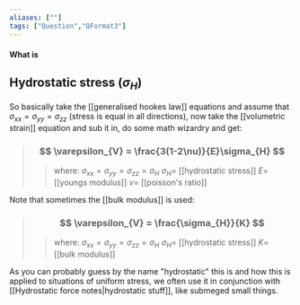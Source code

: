 ```yaml
---
aliases: [""]
tags: ["Question","QFormat3"]
---
```


#### What is
## Hydrostatic stress ($\sigma_{H}$)
So basically take the [[generalised hookes law]] equations and assume that $\sigma_{xx}=\sigma_{yy}=\sigma_{zz}$ (stress is equal in all directions), now take the [[volumetric strain]] equation and sub it in, do some math wizardry and get:

> ### $$ \varepsilon_{V} = \frac{3(1-2\nu)}{E}\sigma_{H} $$ 
>> where:
>> $\sigma_{xx}=\sigma_{yy}=\sigma_{zz}=\sigma_{H}$ 
>> $\sigma_{H}=$ [[hydrostatic stress]]
>> $E=$ [[youngs modulus]]
>> $\nu=$ [[poisson's ratio]]

Note that sometimes the [[bulk modulus]] is used:

> ### $$ \varepsilon_{V} = \frac{\sigma_{H}}{K} $$ 
>> where:
>> $\sigma_{xx}=\sigma_{yy}=\sigma_{zz}=\sigma_{H}$ 
>> $\sigma_{H}=$ [[hydrostatic stress]]
>> $K=$ [[bulk modulus]]

As you can probably guess by the name "hydrostatic" this is and how this is applied to situations of uniform stress, we often use it in conjunction with [[Hydrostatic force notes|hydrostatic stuff]], like submeged small things.